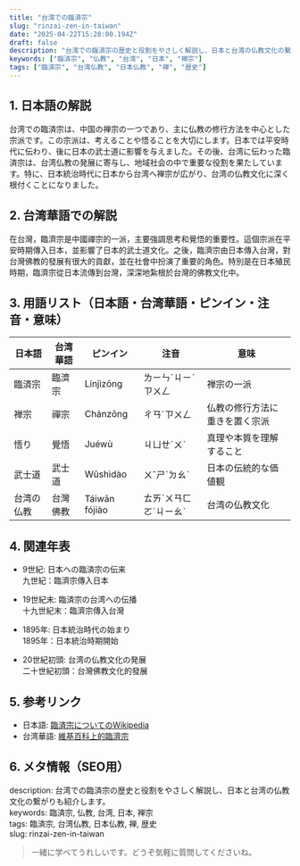 ```yaml
---
title: "台湾での臨済宗"
slug: "rinzai-zen-in-taiwan"
date: "2025-04-22T15:28:00.194Z"
draft: false
description: "台湾での臨済宗の歴史と役割をやさしく解説し、日本と台湾の仏教文化の繋がりも紹介します。"
keywords: ["臨済宗", "仏教", "台湾", "日本", "禅宗"]
tags: ["臨済宗", "台湾仏教", "日本仏教", "禅", "歴史"]
---
```


## 1. 日本語の解説
台湾での臨済宗は、中国の禅宗の一つであり、主に仏教の修行方法を中心とした宗派です。この宗派は、考えることや悟ることを大切にします。日本では平安時代に伝わり、後に日本の武士道に影響を与えました。その後、台湾に伝わった臨済宗は、台湾仏教の発展に寄与し、地域社会の中で重要な役割を果たしています。特に、日本統治時代に日本から台湾へ禅宗が広がり、台湾の仏教文化に深く根付くことになりました。

## 2. 台湾華語での解説  
在台灣，臨濟宗是中國禪宗的一派，主要強調思考和覺悟的重要性。這個宗派在平安時期傳入日本，並影響了日本的武士道文化。之後，臨濟宗由日本傳入台灣，對台灣佛教的發展有很大的貢獻，並在社會中扮演了重要的角色。特別是在日本殖民時期，臨濟宗從日本流傳到台灣，深深地紮根於台灣的佛教文化中。

## 3. 用語リスト（日本語・台湾華語・ピンイン・注音・意味）

| 日本語   | 台湾華語 | ピンイン    | 注音     | 意味       |
|----------|----------|------------|----------|------------|
| 臨済宗   | 臨濟宗   | Línjìzōng  | ㄌㄧㄣˊㄐㄧˋㄗㄨㄥ      | 禅宗の一派    |
| 禅宗     | 禪宗     | Chánzōng   | ㄔㄢˊㄗㄨㄥ    | 仏教の修行方法に重きを置く宗派 |
| 悟り     | 覺悟     | Juéwù      | ㄐㄩㄝˊㄨˋ    | 真理や本質を理解すること|
| 武士道   | 武士道   | Wǔshìdào   | ㄨˇㄕˋㄉㄠˋ    | 日本の伝統的な価値観 |
| 台湾の仏教 | 台灣佛教 | Táiwān fójiào | ㄊㄞˊㄨㄢㄈㄛˊㄐㄧㄠˋ   | 台湾の仏教文化 |

## 4. 関連年表

- 9世紀: 日本への臨済宗の伝来  
  九世紀：臨濟宗傳入日本

- 19世紀末: 臨済宗の台湾への伝播  
  十九世紀末：臨濟宗傳入台灣

- 1895年: 日本統治時代の始まり  
  1895年：日本統治時期開始

- 20世紀初頭: 台湾の仏教文化の発展  
  二十世紀初頭：台灣佛教文化的發展

## 5. 参考リンク  
- 日本語: [臨済宗についてのWikipedia](https://ja.wikipedia.org/wiki/%E8%87%A8%E6%B8%88%E5%AE%97)
- 台湾華語: [維基百科上的臨濟宗](https://zh.wikipedia.org/wiki/%E8%87%A8%E6%BF%9F%E5%AE%97)

## 6. メタ情報（SEO用） 
description: 台湾での臨済宗の歴史と役割をやさしく解説し、日本と台湾の仏教文化の繋がりも紹介します。  
keywords: 臨済宗, 仏教, 台湾, 日本, 禅宗  
tags: 臨済宗, 台湾仏教, 日本仏教, 禅, 歴史  
slug: rinzai-zen-in-taiwan

>一緒に学べてうれしいです。どうぞ気軽に質問してくださいね。